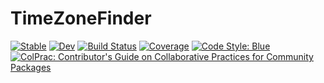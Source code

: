 # TimeZoneFinder

[![Stable](https://img.shields.io/badge/docs-stable-blue.svg)](https://tpgillam.github.io/TimeZoneFinder.jl/stable/)
[![Dev](https://img.shields.io/badge/docs-dev-blue.svg)](https://tpgillam.github.io/TimeZoneFinder.jl/dev/)
[![Build Status](https://github.com/tpgillam/TimeZoneFinder.jl/actions/workflows/CI.yml/badge.svg?branch=main)](https://github.com/tpgillam/TimeZoneFinder.jl/actions/workflows/CI.yml?query=branch%3Amain)
[![Coverage](https://codecov.io/gh/tpgillam/TimeZoneFinder.jl/branch/main/graph/badge.svg)](https://codecov.io/gh/tpgillam/TimeZoneFinder.jl)
[![Code Style: Blue](https://img.shields.io/badge/code%20style-blue-4495d1.svg)](https://github.com/invenia/BlueStyle)
[![ColPrac: Contributor's Guide on Collaborative Practices for Community Packages](https://img.shields.io/badge/ColPrac-Contributor's%20Guide-blueviolet)](https://github.com/SciML/ColPrac)
